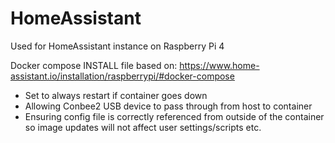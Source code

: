 # HomeAssistant
Used for HomeAssistant instance on Raspberry Pi 4

Docker compose INSTALL file based on:
https://www.home-assistant.io/installation/raspberrypi/#docker-compose

- Set to always restart if container goes down
- Allowing Conbee2 USB device to pass through from host to container
- Ensuring config file is correctly referenced from outside of the container so image updates will not affect user settings/scripts etc.
